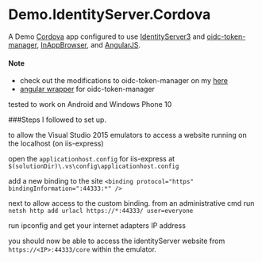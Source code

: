 Demo.IdentityServer.Cordova
=====

A Demo [Cordova](https://cordova.apache.org/) app configured to use [IdentityServer3](https://github.com/IdentityServer/IdentityServer3) and [oidc-token-manager](https://github.com/IdentityModel/oidc-token-manager), [InAppBrowser](https://github.com/apache/cordova-plugin-inappbrowser), and [AngularJS](https://github.com/angular).

#### Note

 - check out the modifications to oidc-token-manager on my [here](https://github.com/dtuit/oidc-token-manager/tree/cordova) 
 - [angular wrapper](https://github.com/dtuit/Demo.IdentityServer.Cordova/blob/master/CordovaApp/www/app/ngOidcTokenManager.js) for oidc-token-manager

tested to work on Android and Windows Phone 10

###Steps I followed to set up.

to allow the Visual Studio 2015 emulators to access a website running on the localhost (on iis-express)

open the `applicationhost.config` for iis-express at `$(solutionDir)\.vs\config\applicationhost.config`

add a new binding to the site
`<binding protocol="https" bindingInformation=":44333:*" />`

next to allow access to the custom binding.
from an administrative cmd run 
`netsh http add urlacl https://*:44333/ user=everyone`

run ipconfig and get your internet adapters IP address

you should now be able to access the identityServer website from `https://<IP>:44333/core` within the emulator.